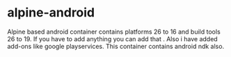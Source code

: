 # alpine-android
Alpine based android container contains platforms 26 to 16 and build tools 26 to 19. If you have to add anything you can add that . Also i have added add-ons like google playservices. 
This container contains android ndk also.
